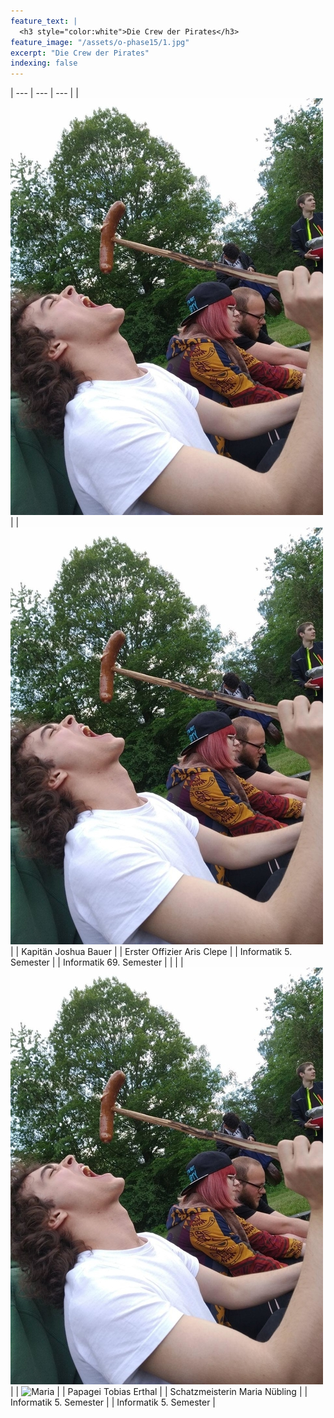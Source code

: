 ```yaml
---
feature_text: |
  <h3 style="color:white">Die Crew der Pirates</h3>
feature_image: "/assets/o-phase15/1.jpg"
excerpt: "Die Crew der Pirates"
indexing: false
---
```


| --- | --- | --- |
| ![Joshua](/assets/crew19/maximilian_von_gaisberg.jpg) | | ![Aris](/assets/crew19/maximilian_von_gaisberg.jpg) |
| Kapitän Joshua Bauer | | Erster Offizier Aris Clepe |
| Informatik 5. Semester | | Informatik 69. Semester |
 | | 
| ![Tobias](/assets/crew19/maximilian_von_gaisberg.jpg) | | ![Maria](/assets/crew19/maria_nübling.jpg) |
| Papagei Tobias Erthal | | Schatzmeisterin Maria Nübling |
| Informatik 5. Semester | | Informatik 5. Semester |

